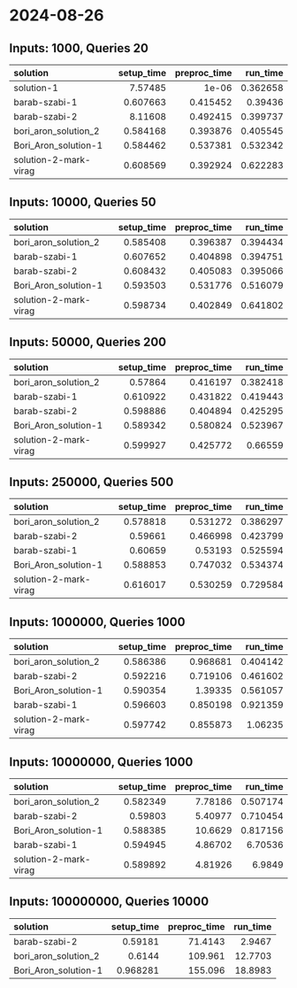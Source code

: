 # 2024-08-26

## Inputs: 1000, Queries 20

| solution              |   setup_time |   preproc_time |   run_time |
|:----------------------|-------------:|---------------:|-----------:|
| solution-1            |     7.57485  |       1e-06    |   0.362658 |
| barab-szabi-1         |     0.607663 |       0.415452 |   0.39436  |
| barab-szabi-2         |     8.11608  |       0.492415 |   0.399737 |
| bori_aron_solution_2  |     0.584168 |       0.393876 |   0.405545 |
| Bori_Aron_solution-1  |     0.584462 |       0.537381 |   0.532342 |
| solution-2-mark-virag |     0.608569 |       0.392924 |   0.622283 |

## Inputs: 10000, Queries 50

| solution              |   setup_time |   preproc_time |   run_time |
|:----------------------|-------------:|---------------:|-----------:|
| bori_aron_solution_2  |     0.585408 |       0.396387 |   0.394434 |
| barab-szabi-1         |     0.607652 |       0.404898 |   0.394751 |
| barab-szabi-2         |     0.608432 |       0.405083 |   0.395066 |
| Bori_Aron_solution-1  |     0.593503 |       0.531776 |   0.516079 |
| solution-2-mark-virag |     0.598734 |       0.402849 |   0.641802 |

## Inputs: 50000, Queries 200

| solution              |   setup_time |   preproc_time |   run_time |
|:----------------------|-------------:|---------------:|-----------:|
| bori_aron_solution_2  |     0.57864  |       0.416197 |   0.382418 |
| barab-szabi-1         |     0.610922 |       0.431822 |   0.419443 |
| barab-szabi-2         |     0.598886 |       0.404894 |   0.425295 |
| Bori_Aron_solution-1  |     0.589342 |       0.580824 |   0.523967 |
| solution-2-mark-virag |     0.599927 |       0.425772 |   0.66559  |

## Inputs: 250000, Queries 500

| solution              |   setup_time |   preproc_time |   run_time |
|:----------------------|-------------:|---------------:|-----------:|
| bori_aron_solution_2  |     0.578818 |       0.531272 |   0.386297 |
| barab-szabi-2         |     0.59661  |       0.466998 |   0.423799 |
| barab-szabi-1         |     0.60659  |       0.53193  |   0.525594 |
| Bori_Aron_solution-1  |     0.588853 |       0.747032 |   0.534374 |
| solution-2-mark-virag |     0.616017 |       0.530259 |   0.729584 |

## Inputs: 1000000, Queries 1000

| solution              |   setup_time |   preproc_time |   run_time |
|:----------------------|-------------:|---------------:|-----------:|
| bori_aron_solution_2  |     0.586386 |       0.968681 |   0.404142 |
| barab-szabi-2         |     0.592216 |       0.719106 |   0.461602 |
| Bori_Aron_solution-1  |     0.590354 |       1.39335  |   0.561057 |
| barab-szabi-1         |     0.596603 |       0.850198 |   0.921359 |
| solution-2-mark-virag |     0.597742 |       0.855873 |   1.06235  |

## Inputs: 10000000, Queries 1000

| solution              |   setup_time |   preproc_time |   run_time |
|:----------------------|-------------:|---------------:|-----------:|
| bori_aron_solution_2  |     0.582349 |        7.78186 |   0.507174 |
| barab-szabi-2         |     0.59803  |        5.40977 |   0.710454 |
| Bori_Aron_solution-1  |     0.588385 |       10.6629  |   0.817156 |
| barab-szabi-1         |     0.594945 |        4.86702 |   6.70536  |
| solution-2-mark-virag |     0.589892 |        4.81926 |   6.9849   |

## Inputs: 100000000, Queries 10000

| solution             |   setup_time |   preproc_time |   run_time |
|:---------------------|-------------:|---------------:|-----------:|
| barab-szabi-2        |     0.59181  |        71.4143 |     2.9467 |
| bori_aron_solution_2 |     0.6144   |       109.961  |    12.7703 |
| Bori_Aron_solution-1 |     0.968281 |       155.096  |    18.8983 |